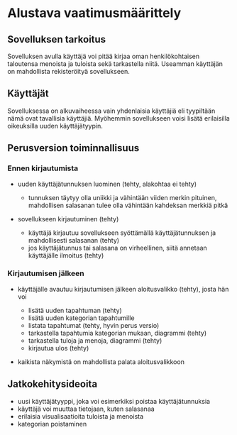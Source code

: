 # Alustava vaatimusmäärittely

## Sovelluksen tarkoitus

Sovelluksen avulla käyttäjä voi pitää kirjaa oman henkilökohtaisen taloutensa menoista ja tuloista sekä tarkastella niitä. Useamman käyttäjän on mahdollista rekisteröityä sovellukseen.

## Käyttäjät

Sovelluksessa on alkuvaiheessa vain yhdenlaisia käyttäjiä eli tyypiltään nämä ovat tavallisia käyttäjiä. Myöhemmin sovellukseen voisi lisätä erilaisilla oikeuksilla uuden käyttäjätyypin.

## Perusversion toiminnallisuus

### Ennen kirjautumista

* uuden käyttäjätunnuksen luominen (tehty, alakohtaa ei tehty)
  * tunnuksen täytyy olla uniikki ja vähintään viiden merkin pituinen, mahdollisen salasanan tulee olla vähintään kahdeksan merkkiä pitkä

* sovellukseen kirjautuminen (tehty)
  * käyttäjä kirjautuu sovellukseen syöttämällä käyttäjätunnuksen ja mahdollisesti salasanan (tehty)
  * jos käyttäjätunnus tai salasana on virheellinen, siitä annetaan käyttäjälle ilmoitus (tehty)
  
### Kirjautumisen jälkeen

* käyttäjälle avautuu kirjautumisen jälkeen aloitusvalikko (tehty), josta hän voi
  * lisätä uuden tapahtuman (tehty)
  * lisätä uuden kategorian tapahtumille
  * listata tapahtumat (tehty, hyvin perus versio)
  * tarkastella tapahtumia kategorian mukaan, diagrammi (tehty)
  * tarkastella tuloja ja menoja, diagrammi (tehty)
  * kirjautua ulos (tehty)
  
* kaikista näkymistä on mahdollista palata aloitusvalikkoon

## Jatkokehitysideoita

* uusi käyttäjätyyppi, joka voi esimerkiksi poistaa käyttäjätunnuksia
* käyttäjä voi muuttaa tietojaan, kuten salasanaa
* erilaisia visualisaatioita tuloista ja menoista
* kategorian poistaminen
